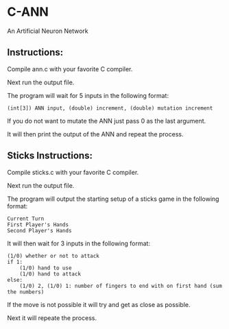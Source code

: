 C-ANN
=====

An Artificial Neuron Network

Instructions:
-------------

Compile ann.c with your favorite C compiler.

Next run the output file.

The program will wait for 5 inputs in the following format:

    (int[3]) ANN input, (double) increment, (double) mutation increment

If you do not want to mutate the ANN just pass 0 as the last argument.

It will then print the output of the ANN and repeat the process.

Sticks Instructions:
--------------------

Compile sticks.c with your favorite C compiler.

Next run the output file.

The program will output the starting setup of a sticks game in the following format:

    Current Turn
    First Player's Hands
    Second Player's Hands

It will then wait for 3 inputs in the following format:

    (1/0) whether or not to attack
    if 1:
        (1/0) hand to use
        (1/0) hand to attack
    else:
        (1/0) 2, (1/0) 1: number of fingers to end with on first hand (sum the numbers)

If the move is not possible it will try and get as close as possible.

Next it will repeate the process.
